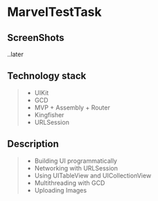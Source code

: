 # MarvelTestTask
## ScreenShots 
..later
## Technology stack
> - UIKit
> - GCD
> - MVP + Assembly + Router
> - Kingfisher
> - URLSession

## Description
> - Building UI programmatically
> - Networking with URLSession
> - Using UITableView and UICollectionView
> - Multithreading with GCD
> - Uploading Images 
